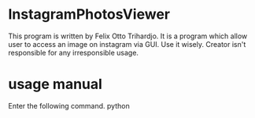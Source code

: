 # InstagramPhotosViewer
This program is written by Felix Otto Trihardjo. It is a program which allow user to access an image on instagram via GUI. Use it wisely. Creator isn't responsible for any irresponsible usage.
# usage manual
Enter the following command.
python <instagram url>
